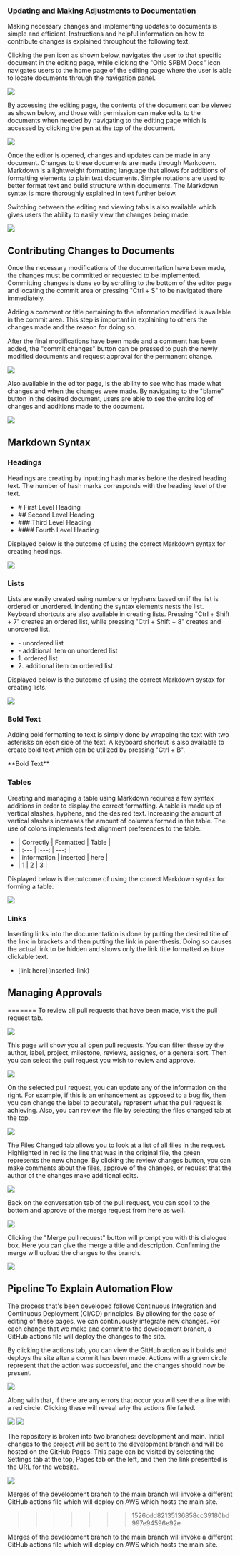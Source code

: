 ### Updating and Making Adjustments to Documentation

Making necessary changes and implementing updates to documents is simple and efficient. Instructions and helpful information on how to contribute changes is explained throughout the following text.

Clicking the pen icon as shown below, navigates the user to that specific document in the editing page, while clicking the "Ohio SPBM Docs" icon navigates users to the home page of the editing page where the user is able to locate documents through the navigation panel. 

![](img/updating_documents1.png)

By accessing the editing page, the contents of the document can be viewed as shown below, and those with permission can make edits to the documents when needed by navigating to the editing page which is accessed by clicking the pen at the top of the document.

![](img/edits.png)

Once the editor is opened, changes and updates can be made in any document. Changes to these documents are made through Markdown. Markdown is a lightweight formatting language that allows for additions of formatting elements to plain text documents. Simple notations are used to better format text and build structure within documents. The Markdown syntax is more thoroughly explained in text further below.

Switching between the editing and viewing tabs is also available which gives  users the ability to easily view the changes being made.

![](img/edit_preview.png)

## Contributing Changes to Documents

Once the necessary modifications of the documentation have been made, the changes must be committed or requested to be implemented. Committing changes is done so by scrolling to the bottom of the editor page and locating the commit area or pressing "Ctrl + S" to be navigated there immediately.

Adding a comment or title pertaining to the information modified is available in the commit area. This step is important in explaining to others the changes made and the reason for doing so. 

After the final modifications have been made and a comment has been added, the "commit changes" button can be pressed to push the newly modified documents and request approval for the permanent change. 

![](img/commit.PNG)

Also available in the editor page, is the ability to see who has made what changes and when the changes were made. By navigating to the "blame" button in the desired document, users are able to see the entire log of changes and additions made to the document. 

![](img/blame.png)

## Markdown Syntax

### Headings 

Headings are creating by inputting hash marks before the desired heading text. The number of hash marks corresponds with the heading level of the text.

 - \# First Level Heading
 - \#\# Second Level Heading
 - \#\#\# Third Level Heading
 - \#\#\#\# Fourth Level Heading 

Displayed below is the outcome of using the correct Markdown syntax for creating headings.

![](img/Headings1.PNG)

### Lists

Lists are easily created using numbers or hyphens based on if the list is ordered or unordered. Indenting the syntax elements nests the list. Keyboard shortcuts are also available in creating lists. Pressing "Ctrl + Shift + 7" creates an ordered list, while pressing "Ctrl + Shift + 8" creates and unordered list.

- \- unordered list
- \- additional item on unordered list
- 1\. ordered list
- 2\. additional item on ordered list  

Displayed below is the outcome of using the correct Markdown systax for creating lists.

![](img/lists.PNG)

### Bold Text

Adding bold formatting to text is simply done by wrapping the text with two asterisks on each side of the text. A keyboard shortcut is also available to create bold text which can be utilized by pressing "Ctrl + B".

\*\*Bold Text**

### Tables

Creating and managing a table using Markdown requires a few syntax additions in order to display the correct formatting. A table is made up of vertical slashes, hyphens, and the desired text. Increasing the amount of vertical slashes increases the amount of columns formed in the table. The use of colons implements text alignment preferences to the table.

- | Correctly | Formatted | Table |
- | :--- | :---: | ---: |
- | information | inserted | here |
- | 1 | 2 | 3 |

Displayed below is the outcome of using the correct Markdown syntax for forming a table.

![](img/table.PNG)

### Links

Inserting links into the documentation is done by putting the desired title of the link in brackets and then putting the link in parenthesis. Doing so causes the actual link to be hidden and shows only the link title formatted as blue clickable text.

- \[link here](inserted-link)

## Managing Approvals 

=======
To review all pull requests that have been made, visit the pull request tab.

![](img/reviewPullRequest.PNG)

This page will show you all open pull requests. You can filter these by the author, label, project, milestone, reviews, assignes, or a general sort. Then you can select the pull request you wish to review and approve.

![](img/reviewPullRequest2.PNG)

On the selected pull request, you can update any of the information on the right. For example, if this is an enhancement as opposed to a bug fix, then you can change the label to accurately represent what the pull request is achieving. Also, you can review the file by selecting the files changed tab at the top.

![](img/reviewPullRequest3.PNG)

The Files Changed tab allows you to look at a list of all files in the request. Highlighted in red is the line that was in the original file, the green represents the new change. By clicking the review changes button, you can make comments about the files, approve of the changes, or request that the author of the changes make additional edits.  

![](img/filesChanged.PNG)

Back on the conversation tab of the pull request, you can scoll to the bottom and approve of the merge request from here as well.

![](img/pullRequestFinal.PNG)

Clicking the "Merge pull request" button will prompt you with this dialogue box. Here you can give the merge a title and description. Confirming the merge will upload the changes to the branch.

![](img/mergeRequest.PNG)

## Pipeline To Explain Automation Flow

The process that's been developed follows Continuous Integration and Continuous Deployment (CI/CD) principles. By allowing for the ease of editing of these pages, we can continuously integrate new changes. For each change that we make and commit to the development branch, a GitHub actions file will deploy the changes to the site.

By clicking the actions tab, you can view the GitHub action as it builds and deploys the site after a commit has been made. Actions with a green circle represent that the action was successful, and the changes should now be present.

![](img/gitHubActions.png)

Along with that, if there are any errors that occur you will see the a line with a red circle. Clicking these will reveal why the actions file failed.

![](img/CDerror.png)
![](img/errorDeploy.png)

The repository is broken into two branches: development and main. Initial changes to the project will be sent to the development branch and will be hosted on the GitHub Pages. This page can be visited by selecting the Settings tab at the top, Pages tab on the left, and then the link presented is the URL for the website.

![](img/GitHubPages.png)

Merges of the development branch to the main branch will invoke a different GitHub actions file which will deploy on AWS which hosts the main site.
>>>>>>> 1526cdd82135136858cc39180bd997e94596e92e

Merges of the development branch to the main branch will invoke a different GitHub actions file which will deploy on AWS which hosts the main site.